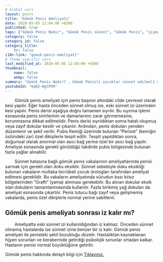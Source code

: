 ```yaml
---
# Global vars
layout: posts
title: "Gömük Penis Ameliyatı"
date: 2020-05-05 12:04:00 +0300
published: true
tags: ["Gömük Penis Nedir", "Gömük Penis sünnet", "Gömük Penis", "şişman çocukta gömük penis", "gömük penis penis boyu", "Gömük Penis Nedeni", "Gömük Penis Teşhis", "Gömük Penis Ameliyatı Ne Zaman" , "Gömük Penis Ameliyatı", "Gömük Penis Tedavisi" , "gömük penis çözüm", "gömük penis sorunu", "gömük penis ameliyatı sonrası"]
category: false
category_id: false
category_title:
    tr: false
i18n-link: "gomuk-penis-ameliyati"
# Theme specific vars
last_modified_at: 2020-05-05 12:04:00 +0300
thumbnail:
    name: false
    webp: false
summary: "Gömük Penis Nedir? , Gömük Penisli çocuklar sünnet edilmeli midir? , Gömük Penis, obez çocuklarda zayıflama halinde düzelir mi? , Penis  boyutları Gömük Peniste normal midir? , Gömük Penis Nedenleri , Gömük Penis Hangi Sorunlara Yol Açar? , Gömük Penis Teşhisi , Gömük Penis Ameliyatı Ne Zaman Yapılmalıdır? , Gömük Penis Ameliyatı , Gömük Penis Tedavisi"
youtubeId: "6qB2-WgtPhM"
---
```


&nbsp;&nbsp;&nbsp;&nbsp;&nbsp;&nbsp;&nbsp;&nbsp;Gömük penis ameliyatı için penis başının altındaki cilde çevresel olarak kesi yapılır. Eğer hasta önceden sünnet olmuş ise, eski sünnet izi üzerinden kesi yapılır. Penis derisi aşağıya doğru tamamen sıyrılır. Bu sıyırma işlemi esnasında penis sinirlerinin ve damarlarının zarar görmemesine, korunmasına dikkat edilmelidir. Penis derisi sıyrıldıktan sonra hatalı oluşmuş veya zayıf dokular kesilir ve çıkarılır. Ardından, penis dokuları yeniden düzenlenir ve şekil verilir. Pubis Kemiği üzerinde bulunan “Periost” (kemiğin üstündeki zar) özel dikişilerle tespit edilir. Tespit yapıldıktan sonra, doğumsal olarak anormal olan asıcı bağ yerine özel bir asıcı bağ yapılır. Ameliyat esnasında gerekli görüldüğü takdirde pubis bölgesinde bulunan fazla yağlar alınabilir.

&nbsp;&nbsp;&nbsp;&nbsp;&nbsp;&nbsp;&nbsp;&nbsp;Sünnet hatasına bağlı gömük penis vakalarının ameliyatlarında penisi sarmak için gerekli olan doku eksiktir. Sünnet sebebiyle doku eksikliği bulunan vakaların mutlaka tecrübeli çocuk ürologları tarafından ameliyat edilmesi gereklidir. Bu vakaların ameliyatında vücudun bazı kılsız bölgelerinden “Grafti” (yama) alınması gerekebilir. Bu alınan dokular eksik olan dokuların tamamlanmasında kullanılır. Fazla birikmiş yağ dokuları da ameliyat esnasında çıkartılır. Penis tutucu bağı zayıf veya gelişmemiş vakalarda, penis özel dikişlerle normal yerine sabitlenir.

## Gömük penis ameliyatı sonrası iz kalır mı?

&nbsp;&nbsp;&nbsp;&nbsp;&nbsp;&nbsp;&nbsp;&nbsp;Ameliyatta eski sünnet izi kullanıldığından iz kalmaz. Önceden sünnet olmamış hastalarda ise sünnet izine benzer bir iz kalır. Gömük penis ameliyatı ile penisteki şekil bozukluğu düzelir. Hastalıktan kaynaklanan hijyen sorunları ve beraberinde getirdiği psikolojik sorunlar ortadan kalkar. Hastanın penisi normal büyüklüğüne getirilir.    

Gömük penis hakkında detaylı bilgi için [Tıklayınız.](https://www.onoluroloji.com/gomuk-penis)
